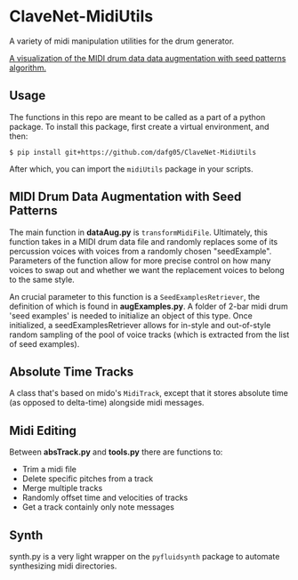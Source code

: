 # ClaveNet-MidiUtils

A variety of midi manipulation utilities for the drum generator. 

[A visualization of the MIDI drum data data augmentation with seed patterns algorithm. ](assets/teaser-figure.png)

## Usage

The functions in this repo are meant to be called as a part of a python package. To install this package, first create a virtual environment, and then:

```
$ pip install git+https://github.com/dafg05/ClaveNet-MidiUtils
```

After which, you can import the `midiUtils` package in your scripts.

## MIDI Drum Data Augmentation with Seed Patterns

The main function in **dataAug.py** is `transformMidiFile`. Ultimately, this function takes in a MIDI drum data file and randomly replaces some of its percussion voices with voices from a randomly chosen "seedExample". Parameters of the function allow for more precise control on how many voices to swap out and whether we want the replacement voices to belong to the same style. 

An crucial parameter to this function is a `SeedExamplesRetriever`, the definition of which is found in **augExamples.py**. A folder of 2-bar midi drum 'seed examples' is needed to initialize an object of this type. Once initialized, a seedExamplesRetriever allows for in-style and out-of-style random sampling of the pool of voice tracks (which is extracted from the list of seed examples).

## Absolute Time Tracks

A class that's based on mido's `MidiTrack`, except that it stores absolute time (as opposed to delta-time) alongside midi messages.

## Midi Editing
Between **absTrack.py** and **tools.py** there are functions to:

* Trim a midi file
* Delete specific pitches from a track
* Merge multiple tracks
* Randomly offset time and velocities of tracks
* Get a track containly only note messages

## Synth

synth.py is a very light wrapper on the `pyfluidsynth` package to automate synthesizing midi directories.
